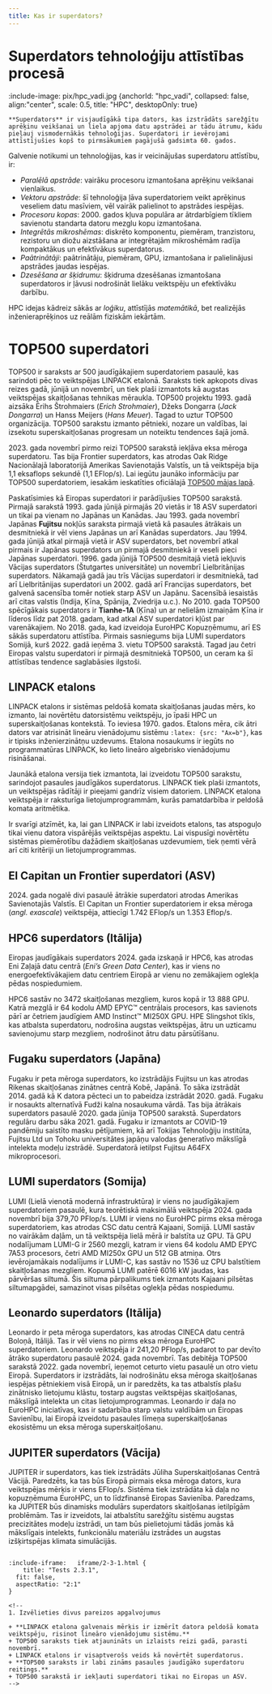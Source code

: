 ```yaml
---
title: Kas ir superdators?
---
```



# Superdators tehnoloģiju attīstības procesā 

:include-image: pix/hpc_vadi.jpg {anchorId: "hpc_vadi", collapsed: false,  align:"center", scale: 0.5, title: "HPC", desktopOnly: true}

```attention-note {label: "Definīcija"}
**Superdators** ir visjaudīgākā tipa dators, kas izstrādāts sarežģītu aprēķinu veikšanai un liela apjoma datu apstrādei ar tādu ātrumu, kādu pieļauj vismodernākās tehnoloģijas. Superdatori ir ievērojami attīstījušies kopš to pirmsākumiem pagājušā gadsimta 60. gados. 
```

Galvenie notikumi un tehnoloģijas, kas ir veicinājušas superdatoru attīstību, ir:
+ *Paralēlā apstrāde*: vairāku procesoru izmantošana aprēķinu veikšanai vienlaikus.  
+ *Vektoru apstrāde*: šī tehnoloģija ļāva superdatoriem veikt aprēķinus veseliem datu masīviem, vēl vairāk palielinot to apstrādes iespējas.  
+ *Procesoru kopas*: 2000. gados kļuva populāra ar ātrdarbīgiem tīkliem savienotu standarta datoru mezglu kopu izmantošana.  
+ *Integrētās mikroshēmas*: diskrēto komponentu, piemēram, tranzistoru, rezistoru un diožu aizstāšana ar integrētajām mikroshēmām radīja kompaktākus un efektīvākus superdatorus.  
+ *Paātrinātāji*: paātrinātāju, piemēram, GPU, izmantošana ir palielinājusi apstrādes jaudas iespējas.  
+ *Dzesēšana ar šķidrumu*: šķidruma dzesēšanas izmantošana superdatoros ir ļāvusi nodrošināt lielāku veiktspēju un efektīvāku darbību.

<!--
```attention-warning {label: "Apskati resursu"}
[RTU HPC resursā ir SUPERDATORA definīcija](https://hpc.rtu.lv/hpc/kas-ir-hpc/)

```  -->



HPC idejas kādreiz sākās ar _loģiku_, attīstījās _matemātikā_, bet realizējās inženieraprēķinos uz reālām fiziskām iekārtām.


# TOP500 superdatori

TOP500 ir saraksts ar 500 jaudīgākajiem superdatoriem pasaulē, kas sarindoti pēc to veiktspējas LINPACK etalonā. 
Saraksts tiek apkopots divas reizes gadā, jūnijā un novembrī, un tiek plaši izmantots kā augstas veiktspējas skaitļošanas tehnikas mēraukla. 
TOP500 projektu 1993. gadā aizsāka Ērihs Štrohmaiers (*Erich Strohmaier*), Džeks Dongarra (*Jack Dongarra*) un Hanss Meijers (*Hans Meuer*). 
Tagad to uztur TOP500 organizācija. TOP500 sarakstu izmanto pētnieki, nozare un valdības, 
lai izsekotu superskaitļošanas progresam un noteiktu tendences šajā jomā.

2023. gada novembrī pirmo reizi TOP500 sarakstā iekļāva eksa mēroga superdatoru. Tas bija Frontier superdators, kas atrodas Oak Ridge Nacionālajā laboratorijā Amerikas Savienotajās Valstīs, 
un tā veiktspēja bija 1,1 eksaflops sekundē (1,1 EFlop/s). 
Lai iegūtu jaunāko informāciju par TOP500 superdatoriem, iesakām ieskatīties oficiālajā [TOP500 mājas lapā](https://www.top500.org).

Paskatīsimies kā Eiropas superdatori ir parādījušies TOP500 sarakstā. Pirmajā sarakstā 1993. gada jūnijā pirmajās 20 vietās ir 18 ASV superdatori un tikai pa vienam no Japānas un Kanādas. Jau 1993. gada novembrī Japānas **Fujitsu** nokļūs saraksta pirmajā vietā kā pasaules ātrākais un desmitniekā ir vēl viens Japānas un arī Kanādas superdators. Jau 1994. gada jūnijā atkal pirmajā vietā ir ASV superdators, bet novembrī atkal pirmais ir Japānas superdators un pirmajā desmitniekā ir veseli pieci Japānas superdatori.
1996. gada jūnijā TOP500 desmitajā vietā iekļuvis Vācijas superdators (Štutgartes universitāte) un novembrī Lielbritānijas superdators. Nākamajā gadā jau trīs Vācijas superdatori ir desmitniekā, tad arī Lielbritānijas superdatori un 2002. gadā arī Francijas superdators, bet galvenā sacensība tomēr notiek starp ASV un Japānu.
Sacensībā iesaistās arī citas valstis (Indija, Ķīna, Spānija, Zviedrija u.c.). No 2010. gada TOP500 spēcīgākais superdators ir **Tianhe-1A** (Ķīna) un ar nelielām izmaiņām Ķīna ir līderos līdz pat 2018. gadam, kad atkal ASV superdatori kļūst par varenākajiem.
No 2018. gada, kad izveidoja EuroHPC Kopuzņēmumu, arī ES sākās superdatoru attīstība. Pirmais sasniegums bija LUMI superdators Somijā, kurš 2022. gadā ieņēma 3. vietu TOP500 sarakstā. Tagad jau četri Eiropas valstu superdatori ir pirmajā desmitniekā TOP500, un ceram ka šī attīstības tendence saglabāsies ilgstoši.


## LINPACK etalons

LINPACK etalons ir sistēmas peldošā komata skaitļošanas jaudas mērs, ko izmanto, lai novērtētu datorsistēmu veiktspēju, 
jo īpaši HPC un superskaitļošanas kontekstā. To ieviesa 1970. gados. Etalons mēra, 
cik ātri dators var atrisināt lineāru vienādojumu sistēmu `:latex: {src: "Ax=b"}`, kas ir tipisks inženierzinātņu uzdevums. 
Etalona nosaukums ir iegūts no programmatūras LINPACK, ko lieto lineāro algebrisko vienādojumu risināšanai.

Jaunākā etalona versija tiek izmantota, lai izveidotu TOP500 sarakstu, sarindojot pasaules jaudīgākos superdatorus. 
LINPACK tiek plaši izmantots, un veiktspējas rādītāji ir pieejami gandrīz visiem datoriem. 
LINPACK etalona veiktspēja ir raksturīga lietojumprogrammām, kurās pamatdarbība ir peldošā komata aritmētika. 

Ir svarīgi atzīmēt, ka, lai gan LINPACK ir labi izveidots etalons, tas atspoguļo tikai vienu datora vispārējās veiktspējas aspektu. 
Lai vispusīgi novērtētu sistēmas piemērotību dažādiem skaitļošanas uzdevumiem, tiek ņemti vērā arī citi kritēriji un lietojumprogrammas.

## El Capitan un Frontier superdatori (ASV)

2024. gada nogalē divi pasaulē ātrākie superdatori atrodas Amerikas Savienotajās Valstīs. El Capitan un Frontier superdatoriem ir eksa mēroga (*angl. exascale*) veiktspēja, attiecīgi 1.742 EFlop/s un 1.353 Eflop/s. 

## HPC6 superdators (Itālija)
Eiropas jaudīgākais superdators 2024. gada izskaņā ir HPC6, kas atrodas Eni Zaļajā datu centrā (*Eni’s Green Data Center*), kas ir viens no energoefektīvākajiem datu centriem Eiropā ar vienu no zemākajiem oglekļa pēdas nospiedumiem.

HPC6 sastāv no 3472 skaitļošanas mezgliem, kuros kopā ir 13 888 GPU. Katrā mezglā ir 64 kodolu AMD EPYC™ centrālais procesors, kas savienots pārī ar četriem jaudīgiem AMD Instinct™ MI250X GPU. HPE Slingshot tīkls, kas atbalsta superdatoru, nodrošina augstas veiktspējas, ātru un uzticamu savienojumu starp mezgliem, nodrošinot ātru datu pārsūtīšanu.

## Fugaku superdators (Japāna)

Fugaku ir peta mēroga superdators, ko izstrādājis Fujitsu un kas atrodas Rikenas skaitļošanas zinātnes centrā Kobē, Japānā. To sāka izstrādāt 2014. gadā 
kā K datora pēcteci un to pabeidza izstrādāt 2020. gadā. Fugaku ir nosaukts alternatīvā Fudži kalna nosaukuma vārdā. 
Tas bija ātrākais superdators pasaulē 2020. gada jūnija TOP500 sarakstā. Superdators regulāru darbu sāka 2021. gadā. 
Fugaku ir izmantots ar COVID-19 pandēmiju saistīto masku pētījumiem, kā arī Tokijas Tehnoloģiju institūta, Fujitsu Ltd un Tohoku universitātes japāņu valodas 
ģeneratīvo mākslīgā intelekta modeļu izstrādē. Superdatorā ietilpst Fujitsu A64FX mikroprocesori.

## LUMI superdators (Somija)

LUMI (Lielā vienotā modernā infrastruktūra) ir viens no jaudīgākajiem superdatoriem pasaulē, kura teorētiskā maksimālā veiktspēja 2024. gada novembrī bija 379,70 PFlop/s. 
LUMI ir viens no EuroHPC pirms eksa mēroga superdatoriem, kas atrodas CSC datu centrā Kajaani, Somijā.
LUMI sastāv no vairākām daļām, un tā veiktspēja lielā mērā ir balstīta uz GPU. Tā GPU nodalījumam LUMI-G ir 2560 mezgli, katram ir viens 64 kodolu AMD EPYC 7A53 procesors, četri AMD MI250x GPU un 512 GB atmiņa. Otrs ievērojamākais nodalījums ir LUMI-C, kas sastāv no 1536 uz CPU balstītiem skaitļošanas mezgliem. 
Kopumā LUMI patērē 6016 kW jaudas, kas pārvēršas siltumā. Šis siltuma pārpalikums tiek izmantots Kajaani pilsētas siltumapgādei, samazinot visas pilsētas oglekļa pēdas nospiedumu.

## Leonardo superdators (Itālija)

Leonardo ir peta mēroga superdators, kas atrodas CINECA datu centrā Boloņā, Itālijā. Tas ir vēl viens no pirms eksa mēroga EuroHPC superdatoriem. Leonardo veiktspēja ir 241,20 PFlop/s, padarot to par devīto ātrāko superdatoru pasaulē 2024. gada novembrī. 
Tas debitēja TOP500 sarakstā 2022. gada novembrī, ieņemot ceturto vietu pasaulē un otro vietu Eiropā. Superdators ir izstrādāts, lai nodrošinātu eksa mēroga 
skaitļošanas iespējas pētniekiem visā Eiropā, un ir paredzēts, ka tas atbalstīs plašu zinātnisko lietojumu klāstu, tostarp augstas veiktspējas skaitļošanas, 
mākslīgā intelekta un citas lietojumprogrammas. Leonardo ir daļa no EuroHPC iniciatīvas, kas ir sadarbība starp valstu valdībām un Eiropas Savienību, 
lai Eiropā izveidotu pasaules līmeņa superskaitļošanas ekosistēmu un eksa mēroga superskaitļošanu.

## JUPITER superdators (Vācija)

JUPITER ir superdators, kas tiek izstrādāts Jūliha Superskaitļošanas Centrā Vācijā. Paredzēts, ka tas būs Eiropā pirmais eksa mēroga dators, 
kura veiktspējas mērķis ir viens EFlop/s. Sistēma tiek izstrādāta kā daļa no kopuzņēmuma EuroHPC, un to līdzfinansē Eiropas Savienība. 
Paredzams, ka JUPITER būs dinamisks modulārs superdators skaitļošanas ietilpīgām problēmām. Tas ir izveidots, lai atbalstītu sarežģītu 
sistēmu augstas precizitātes modeļu izstrādi, un tam būs pielietojumi tādās jomās kā mākslīgais intelekts, funkcionālu materiālu izstrādes 
un augstas izšķirtspējas klimata simulācijās. 

<!--
### Pašpārbaude -->
```spoiler {title: "Pašpārbaudes jautājums"}

:include-iframe:   iframe/2-3-1.html {
    title: "Tests 2.3.1",
  fit: false, 
  aspectRatio: "2:1"
}

<!--
1. Izvēlieties divus pareizos apgalvojumus

+ **LINPACK etalona galvenais mērķis ir izmērīt datora peldošā komata veiktspēju, risinot lineāro vienādojumu sistēmu.**
+ TOP500 saraksts tiek atjaunināts un izlaists reizi gadā, parasti novembrī.
+ LINPACK etalons ir visaptverošs veids kā novērtēt superdatorus.
+ **TOP500 saraksts ir labi zināms pasaules jaudīgāko superdatoru reitings.**
+ TOP500 sarakstā ir iekļauti superdatori tikai no Eiropas un ASV.
-->
```
<!--
```spoiler {title: "Pašpārbaudes jautājums"}

:include-iframe:  iframe/2-3-2.html {
    title: "Tests 2.3.2",
  fit: false, 
  aspectRatio: "2:1"
}
-->
<!--
2. Paredzams, ka 2024. gadā Eiropā sāks darboties pirmais eksa mēroga superdators. Kurā valstī tas atradīsies?

+ **Vācijā**
+ Itālijā
+ Somijā
+ Latvijā
+ Spānijā
-->
```
